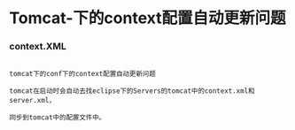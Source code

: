 # Tomcat-下的context配置自动更新问题


### context.XML
```

tomcat下的conf下的context配置自动更新问题

tomcat在启动时会自动去找eclipse下的Servers的tomcat中的context.xml和server.xml，

同步到tomcat中的配置文件中。


```
